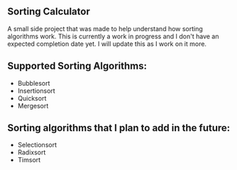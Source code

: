 ## Sorting Calculator
A small side project that was made to help understand how sorting algorithms work.
This is currently a work in progress and I don't have an expected completion date yet.
I will update this as I work on it more.

## Supported Sorting Algorithms:
- Bubblesort
- Insertionsort
- Quicksort
- Mergesort

## Sorting algorithms that I plan to add in the future:
- Selectionsort
- Radixsort
- Timsort
